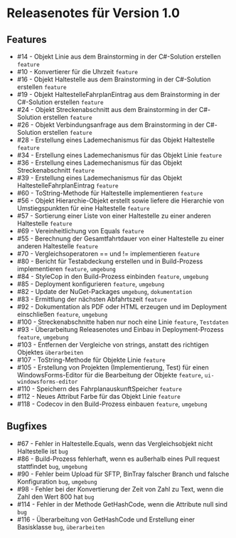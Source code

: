 # Releasenotes für Version 1.0

## Features

* #14 - Objekt Linie aus dem Brainstorming in der C#-Solution erstellen `feature`
* #10 - Konvertierer für die Uhrzeit `feature`
* #16 - Objekt Haltestelle aus dem Brainstorming in der C#-Solution erstellen `feature`
* #19 - Objekt HaltestelleFahrplanEintrag aus dem Brainstorming in der C#-Solution erstellen `feature`
* #24 - Objekt Streckenabschnitt aus dem Brainstorming in der C#-Solution erstellen `feature`
* #26 - Objekt Verbindungsanfrage aus dem Brainstorming in der C#-Solution erstellen `feature`
* #28 - Erstellung eines Lademechanismus für das Objekt Haltestelle `feature`
* #34 - Erstellung eines Lademechanismus für das Objekt Linie `feature`
* #36 - Erstellung eines Lademechanismus für das Objekt Streckenabschnitt `feature`
* #39 - Erstellung eines Lademechanismus für das Objekt HaltestelleFahrplanEintrag `feature`
* #60 - ToString-Methode für Haltestelle implementieren `feature`
* #56 - Objekt Hierarchie-Objekt erstellt sowie liefere die Hierarchie von Umstiegspunkten für eine Haltestelle `feature`
* #57 - Sortierung einer Liste von einer Haltestelle zu einer anderen Haltestelle `feature`
* #69 - Vereinheitlichung von Equals `feature`
* #55 - Berechnung der Gesamtfahrtdauer von einer Haltestelle zu einer anderen Haltestelle `feature`
* #70 - Vergleichsoperatoren == und != implementieren `feature`
* #80 - Bericht für Testabdeckung erstellen und in Build-Prozess implementieren `feature`, `umgebung`
* #84 - StyleCop in den Build-Prozess einbinden `feature`, `umgebung`
* #85 - Deployment konfigurieren `feature`, `umgebung`
* #82 - Update der NuGet-Packages `umgebung`, `dokumentation`
* #83 - Ermittlung der nächsten Abfahrtszeit `feature`
* #92 - Dokumentation als PDF oder HTML erzeugen und im Deployment einschließen `feature`, `umgebung`
* #100 - Streckenabschnitte haben nur noch eine Linie `feature`, `Testdaten`
* #93 - Überarbeitung Releasenotes und Einbau in Deployment-Prozess `feature`, `umgebung`
* #103 - Entfernen der Vergleiche von strings, anstatt des richtigen Objektes `überarbeiten`
* #107 - ToString-Methode für Objekte Linie `feature`
* #105 - Erstellung von Projekten (Implementierung, Test) für einen WindowsForms-Editor für die Bearbeitung der Objekte `feature`, `ui-windowsforms-editor`
* #110 - Speichern des FahrplanauskunftSpeicher `feature`
* #112 - Neues Attribut Farbe für das Objekt Linie `feature`
* #118 - Codecov in den Build-Prozess einbauen `feature`, `umgebung`

## Bugfixes

* #67 - Fehler in Haltestelle.Equals, wenn das Vergleichsobjekt nicht Haltestelle ist `bug`
* #86 - Build-Prozess fehlerhaft, wenn es außerhalb eines Pull request stattfindet `bug`, `umgebung`
* #90 - Fehler beim Upload für SFTP, BinTray falscher Branch und falsche Konfiguration `bug`, `umgebung`
* #98 - Fehler bei der Konvertierung der Zeit von Zahl zu Text, wenn die Zahl den Wert 800 hat `bug`
* #114 - Fehler in der Methode GetHashCode, wenn die Attribute null sind `bug`
* #116 - Überarbeitung von GetHashCode und Erstellung einer Basisklasse `bug`, `überarbeiten`